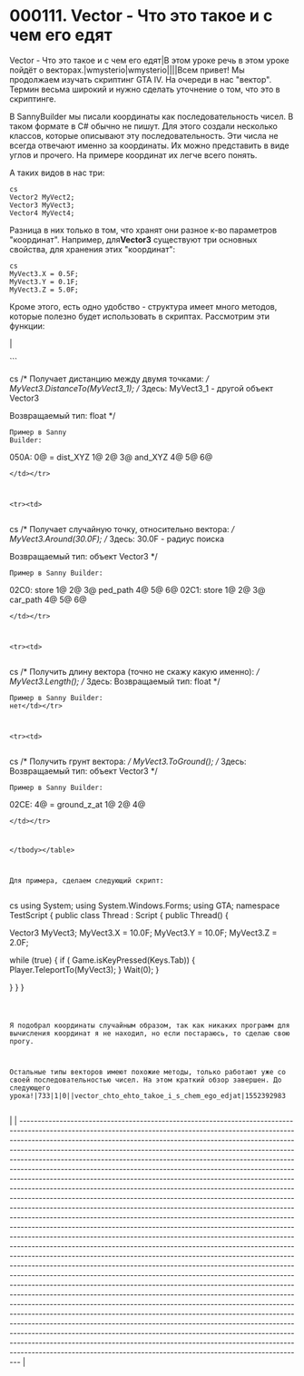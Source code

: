# 000111. Vector - Что это такое и с чем его едят

Vector - Что это такое и с чем его едят|В этом уроке речь в этом уроке пойдёт о векторах.|wmysterio|wmysterio||||Всем привет! Мы продолжаем изучать скриптинг GTA IV. На очереди в нас "вектор". Термин весьма широкий и нужно сделать уточнение о том, что это в скриптинге.

В SannyBuilder мы писали координаты как последовательность чисел. В таком формате в C# обычно не пишут. Для этого создали несколько классов, которые описывают эту последовательность. Эти числа не всегда отвечают именно за координаты. Их можно представить в виде углов и прочего. На примере координат их легче всего понять.

А таких видов в нас три:

```
cs
Vector2 MyVect2;
Vector3 MyVect3;
Vector4 MyVect4;
```

Разница в них только в том, что хранят они разное к-во параметров "координат". Например, для**Vector3** существуют три основных свойства, для хранения этих "координат":

```
cs
MyVect3.X = 0.5F;
MyVect3.Y = 0.1F;
MyVect3.Z = 5.0F;
```

Кроме этого, есть одно удобство - структура имеет много методов, которые полезно будет использовать в скриптах. Рассмотрим эти функции:

| <p>```</p><p>cs /* Получает дистанцию между двумя точками: <em>/ MyVect3.DistanceTo(MyVect3_1); /</em> Здесь: MyVect3_1 - другой объект Vector3</p><p>Возвращаемый тип: float */</p><pre><code>Пример в Sanny Builder:</code></pre><p>050A: 0@ = dist_XYZ 1@ 2@ 3@ and_XYZ 4@ 5@ 6@</p><pre><code>&#x3C;/td>&#x3C;/tr>

&#x3C;tr>&#x3C;td></code></pre><p>cs /* Получает случайную точку, относительно вектора: <em>/ MyVect3.Around(30.0F); /</em> Здесь: 30.0F - радиус поиска</p><p>Возвращаемый тип: объект Vector3 */</p><pre><code>Пример в Sanny Builder:</code></pre><p>02C0: store 1@ 2@ 3@ ped_path 4@ 5@ 6@ 02C1: store 1@ 2@ 3@ car_path 4@ 5@ 6@</p><pre><code>&#x3C;/td>&#x3C;/tr>

&#x3C;tr>&#x3C;td></code></pre><p>cs /* Получить длину вектора (точно не скажу какую именно): <em>/ MyVect3.Length(); /</em> Здесь: Возвращаемый тип: float */</p><pre><code>Пример в Sanny Builder: нет&#x3C;/td>&#x3C;/tr>

&#x3C;tr>&#x3C;td></code></pre><p>cs /* Получить грунт вектора: <em>/ MyVect3.ToGround(); /</em> Здесь: Возвращаемый тип: объект Vector3 */</p><pre><code>Пример в Sanny Builder:</code></pre><p>02CE: 4@ = ground_z_at 1@ 2@ 4@</p><pre><code>&#x3C;/td>&#x3C;/tr>

&#x3C;/tbody>&#x3C;/table>

Для примера, сделаем следующий скрипт:
</code></pre><p>cs using System; using System.Windows.Forms; using GTA; namespace TestScript { public class Thread : Script { public Thread() {</p><p>Vector3 MyVect3; MyVect3.X = 10.0F; MyVect3.Y = 10.0F; MyVect3.Z = 2.0F;</p><p>while (true) { if ( Game.isKeyPressed(Keys.Tab)) { Player.TeleportTo(MyVect3); } Wait(0); }</p><p>} } }</p><pre><code>

Я подобрал координаты случайным образом, так как никаких программ для вычисления координат я не находил, но если постараюсь, то сделаю свою прогу.

Остальные типы векторов имеют похожие методы, только работают уже со своей последовательностью чисел. На этом краткий обзор завершен. До следующего урока!|733|1|0||vector_chto_ehto_takoe_i_s_chem_ego_edjat|1552392983</code></pre> |
| ------------------------------------------------------------------------------------------------------------------------------------------------------------------------------------------------------------------------------------------------------------------------------------------------------------------------------------------------------------------------------------------------------------------------------------------------------------------------------------------------------------------------------------------------------------------------------------------------------------------------------------------------------------------------------------------------------------------------------------------------------------------------------------------------------------------------------------------------------------------------------------------------------------------------------------------------------------------------------------------------------------------------------------------------------------------------------------------------------------------------------------------------------------------------------------------------------------------------------------------------------------------------------------------------------------------------------------------------------------------------------------------------------------------------------------------------------------------------------------------------------------------------------------------------------------------------------------------------------------------------------------------------------------------------------------------------------------------------------------------------------------------------------------------------------------------------------------------------------------------------------------------------------------------------------------------------------------------------------------------------------------------------------ |
